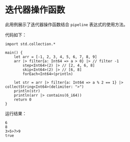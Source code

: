 # 迭代器操作函数

此用例展示了迭代器操作函数结合 `pipeline` 表达式的使用方法。

代码如下：

<!-- verify -->

```cangjie
import std.collection.*

main() {
    let arr = [-1, 2, 3, 4, 5, 6, 7, 8, 9]
    arr |> filter{a: Int64 => a > 0} |> // filter -1
        step<Int64>(2) |> // [2, 4, 6, 8]
        skip<Int64>(2) |> // [6, 8]
        forEach<Int64>(println)

    let str = arr |> filter{a: Int64 => a % 2 == 1} |> collectString<Int64>(delimiter: ">")
    println(str)
    println(arr |> contains(6_i64))
    return 0
}
```

运行结果：

```text
6
8
3>5>7>9
true
```
